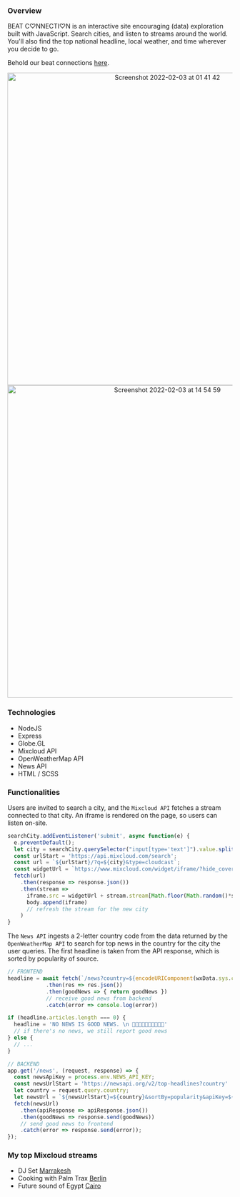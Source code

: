### Overview
BEAT C♡NNECTI♡N is an interactive site encouraging (data) exploration built with JavaScript. Search cities, and listen to streams around the world. You'll also find the top national headline, local weather, and time wherever you decide to go.

Behold our beat connections <a href="https://beatconnection.herokuapp.com" target="_blank">here</a>.

<p align='center'>
  <img width="700" alt="Screenshot 2022-02-03 at 01 41 42" src="https://user-images.githubusercontent.com/17345270/152293814-fe013df6-ab65-4f9f-b51f-3cad8f18b038.png">
  <img width="700" alt="Screenshot 2022-02-03 at 14 54 59" src="https://user-images.githubusercontent.com/17345270/152457026-71e8519e-5bf4-4db0-84ea-58210f2e6880.png">

</p>

### Technologies
- NodeJS
- Express
- Globe.GL
- Mixcloud API
- OpenWeatherMap API
- News API
- HTML / SCSS

### Functionalities
Users are invited to search a city, and the `Mixcloud API` fetches a stream connected to that city. An iframe is rendered on the page, so users can listen on-site.
```js
searchCity.addEventListener('submit', async function(e) {
  e.preventDefault();
  let city = searchCity.querySelector("input[type='text']").value.split(' ').join('%20');
  const urlStart = 'https://api.mixcloud.com/search';
  const url = `${urlStart}/?q=${city}&type=cloudcast`;
  const widgetUrl = `https://www.mixcloud.com/widget/iframe/?hide_cover=1&mini=1&feed=`
  fetch(url)
    .then(response => response.json())
    .then(stream =>
      iframe.src = widgetUrl + stream.stream[Math.floor(Math.random()*stream.stream.length)].url.slice(24),
      body.append(iframe)
      // refresh the stream for the new city
    )
}
```

The `News API` ingests a 2-letter country code from the data returned by the `OpenWeatherMap API` to search for top news in the country for the city the user queries. The first headline is taken from the API response, which is sorted by popularity of source.
```js
// FRONTEND
headline = await fetch(`/news?country=${encodeURIComponent(wxData.sys.country)}`)
            .then(res => res.json())
            .then(goodNews => { return goodNews })
            // receive good news from backend
            .catch(error => console.log(error))

if (headline.articles.length === 0) {
  headline = 'NO NEWS IS GOOD NEWS. \n 🙂🙂🙂🙂🙂🙂🙂🙂🙂🙂'
  // if there's no news, we still report good news
} else {
  // ...
}

// BACKEND
app.get('/news', (request, response) => {
  const newsApiKey = process.env.NEWS_API_KEY;
  const newsUrlStart = 'https://newsapi.org/v2/top-headlines?country'
  let country = request.query.country;
  let newsUrl = `${newsUrlStart}=${country}&sortBy=popularity&apiKey=${newsApiKey}`;
  fetch(newsUrl)
    .then(apiResponse => apiResponse.json())
    .then(goodNews => response.send(goodNews))
    // send good news to frontend
    .catch(error => response.send(error));
});
```

<!--
### Sources
https://globe.gl/<br>
https://www.mixcloud.com/developers/#connections-lists<br>
https://www.mixcloud.com/developers/widget/#methods<br>
https://developer.spotify.com/console/get-search-item/<br>
https://developer.spotify.com/console/get-artist-related-artists/<br>
-->

<!--
### Not not bugs
 <a href="https://ci.italy.tx.us/" target="_blank">Italy, TX, USA</a>.<br>
<img width="600" alt="Screenshot 2022-02-02 at 22 59 56" src="https://user-images.githubusercontent.com/17345270/152279240-f0491aa7-9c9d-4747-9ac0-8e6aa51096b4.png"><br><br>
<a href="https://en.wikipedia.org/wiki/Korea,_Gmina_Telatyn" target="_blank">Korea, Lublin Voivodeship, Poland</a>.<br>
<img width="600" alt="Screenshot 2022-02-02 at 23 06 18" src="https://user-images.githubusercontent.com/17345270/152279570-608c4e6f-69d7-4a12-ad2c-ce2cd553cfdc.png"><br><br>
In conclusion, if a city name does not coexist with that of a country's, the country will be mapped. Antithetically, if there is a city and a country with the same name, expect dissonace between the fetched stream and plotted location, as the city will be mapped by default. If there are multiple cities with the same name (e.g. Versailles), the one everyone's probably thinking of will be mapped. If a city simply has an idiosyncratic name, that city will simply be mapped. Even if it's a ghost town. <a href="http://www.texasescapes.com/CentralTexasTownsNorth/Okay-Texas.htm" target="_blank">Okay</a>?<br>
<img width="600" alt="Screenshot 2022-02-02 at 23 58 24" src="https://user-images.githubusercontent.com/17345270/152283908-9f92e537-dbc1-40ea-a4e6-d05411d61add.png">
-->

<!-- - Click on the globe, instead of search (what if user accidentally clicks)? Both?
- Globe zoom proportionally adjusts stream volume.
- Stream autoplay.
- themes
- Local time updates automatically.
- Top local news.
- Smoother loading / setTimeout?
- addEventListener for mouse movement if no mouse activity for X time, hide everything but the globe and local info (for projections).
- changeLanguage(city) => { }
-->

### My top Mixcloud streams
- DJ Set <a href="https://www.mixcloud.com/FrankMaster/special-dj-set-marrakesh-marocco-by-frank-master-stefano-capasso/" target="_blank">Marrakesh</a>
- Cooking with Palm Trax <a href="https://www.mixcloud.com/BCR_Radio/cooking-with-palms-trax-020/" target="_blank">Berlin</a>
- Future sound of Egypt <a href="https://www.mixcloud.com/alyfila-futuresoundofegypt/future-sound-of-egypt-650-live-from-cairo-with-aly-fila/" target="_blank">Cairo</a>
